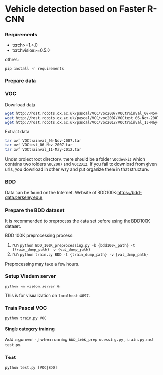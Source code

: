 # Vehicle detection based on Faster R-CNN
### Requrements
* torch>=1.4.0
* torchvision>=0.5.0

othres:

`pip install -r requirements`
### Prepare data
### VOC
Download data
```bash
wget http://host.robots.ox.ac.uk/pascal/VOC/voc2007/VOCtrainval_06-Nov-2007.tar
wget http://host.robots.ox.ac.uk/pascal/VOC/voc2007/VOCtest_06-Nov-2007.tar
wget http://host.robots.ox.ac.uk/pascal/VOC/voc2012/VOCtrainval_11-May-2012.tar
```
Extract data
```bash
tar xvf VOCtrainval_06-Nov-2007.tar
tar xvf VOCtest_06-Nov-2007.tar
tar xvf VOCtrainval_11-May-2012.tar
```
Under project root directory, there should be a folder `VOCdevkit` which contains two folders `VOC2007` and `VOC2012`. If you fail to download from given urls, you download in other way and put organize them in that structure.

### BDD

Data can be found on the Internet.
Website of BDD100K:https://bdd-data.berkeley.edu/ 

### Prepare the BDD dataset

It is recommended to preprocess the data set before using the BDD100K dataset. 

BDD 100K preprocessing process:
1. run `python BDD_100K_preprocessing.py -b {bdd100k_path} -t {train_dump_path} -v {val_dump_path}`
2. run `python train.py BDD -t {train_dump_path} -v {val_dump_path}`

Preprocessing may take a few hours.

### Setup Visdom server
`python -m visdom.server &`

This is for visualization on `localhost:8097`.

### Train Pascal VOC
`python train.py VOC`
#### Single category training
Add argument `-j`  when running `BDD_100K_preprocessing.py` , `train.py` and `test.py`.

### Test
`python test.py [VOC|BDD]`
